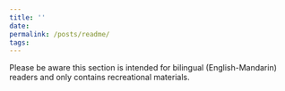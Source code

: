 ```yaml
---
title: ''
date: 
permalink: /posts/readme/
tags:
---
```

Please be aware this section is intended for bilingual (English-Mandarin) readers and only contains recreational materials.
